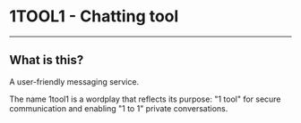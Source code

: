 # 1TOOL1 - Chatting tool

---

## What is this?

A user-friendly messaging service.

The name 1tool1 is a wordplay that reflects its purpose: "1 tool" for secure communication and enabling "1 to 1" private conversations.